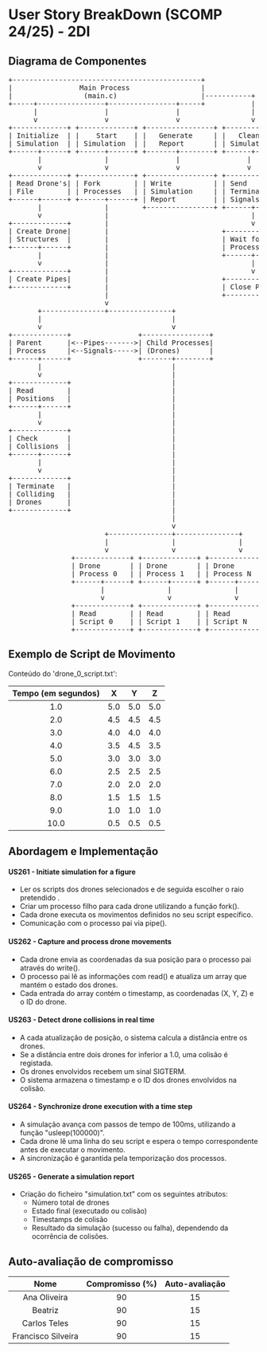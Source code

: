 # User Story BreakDown (SCOMP 24/25) - 2DI

## Diagrama de Componentes

<pre lang="markdown">
+---------------------------------------------+
|                Main Process                 |
|                 (main.c)                    |-----------+
+-----+----------------+----------------+-----+           |
      |                |                |                 |
      v                v                v                 v
+-------------+ +-------------+ +----------------+ +-------------+
| Initialize  | |    Start    | |   Generate     | |   Cleanup   |
| Simulation  | | Simulation  | |   Report       | | Simulation  |
+------+------+ +------+------+ +-------+--------+ +------+------+
       |               |                |                |
       v               v                v                v
+-------------+ +-------------+ +----------------+ +-------------+
| Read Drone's| | Fork        | | Write          | | Send        |
| File        | | Processes   | | Simulation     | | Termination |
+------+------+ +------+------+ | Report         | | Signals     |
       |               |        +----------------+ +------+------+
       v               |                                  |
+-------------+        |                                  v
| Create Drone|        |                           +-------------+
| Structures  |        |                           | Wait for    |
+------+------+        |                           | Processes   |
       |               |                           +------+------+
       v               |                                  |
+-------------+        |                                  v
| Create Pipes|        |                           +-------------+
+-------------+        |                           | Close Pipes |
                       |                           +-------------+
                       v
       +---------------+---------------+
       |                               |
       v                               v
+-------------+                +----------------+
| Parent      |<--Pipes------->| Child Processes|
| Process     |<--Signals----->| (Drones)       |
+------+------+                +-------+--------+
       |                               |
       v                               |
+-------------+                        |
| Read        |                        |
| Positions   |                        |
+------+------+                        |
       |                               |
       v                               |
+-------------+                        |
| Check       |                        |
| Collisions  |                        |
+------+------+                        |
       |                               |
       v                               |
+-------------+                        |
| Terminate   |                        |
| Colliding   |                        |
| Drones      |                        |
+-------------+                        |
                                       |
                                       v
                       +---------------+---------------+
                       |               |               |
                       v               v               v
               +-------------+ +-------------+ +-------------+
               | Drone       | | Drone       | | Drone       |
               | Process 0   | | Process 1   | | Process N   |
               +------+------+ +------+------+ +------+------+
                      |               |               |
                      v               v               v
               +-------------+ +-------------+ +-------------+
               | Read        | | Read        | | Read        |
               | Script 0    | | Script 1    | | Script N    |
               +-------------+ +-------------+ +-------------+
</pre>

## Exemplo de Script de Movimento

Conteúdo do 'drone_0_script.txt':

| Tempo (em segundos) |  X  |  Y  |  Z  |
|:-------------------:|:---:|:---:|:---:|
|         1.0         | 5.0 | 5.0 | 5.0 |
|         2.0         | 4.5 | 4.5 | 4.5 |
|         3.0         | 4.0 | 4.0 | 4.0 | 
|         4.0         | 3.5 | 4.5 | 3.5 |
|         5.0         | 3.0 | 3.0 | 3.0 |
|         6.0         | 2.5 | 2.5 | 2.5 |
|         7.0         | 2.0 | 2.0 | 2.0 |
|         8.0         | 1.5 | 1.5 | 1.5 |
|         9.0         | 1.0 | 1.0 | 1.0 |
|        10.0         | 0.5 | 0.5 | 0.5 |


## Abordagem e Implementação

#### US261 - Initiate simulation for a figure

- Ler os scripts dos drones selecionados e de seguida escolher o raio pretendido .
- Criar um processo filho para cada drone utilizando a função fork().
- Cada drone executa os movimentos definidos no seu script específico.
- Comunicação com o processo pai via pipe().

#### US262 - Capture and process drone movements

- Cada drone envia as coordenadas da sua posição para o processo pai através do write().
- O processo pai lê as informações com read() e atualiza um array que mantém o estado dos drones.
- Cada entrada do array contém o timestamp, as coordenadas (X, Y, Z) e o ID do drone.


#### US263 - Detect drone collisions in real time

- A cada atualização de posição, o sistema calcula a distância entre os drones.
- Se a distância entre dois drones for inferior a 1.0, uma colisão é registada.
- Os drones envolvidos recebem um sinal SIGTERM.
- O sistema armazena o timestamp e o ID dos drones envolvidos na colisão.


#### US264 - Synchronize drone execution with a time step

- A simulação avança com passos de tempo de 100ms, utilizando a função "usleep(100000)".
- Cada drone lê uma linha do seu script e espera o tempo correspondente antes de executar o movimento.
- A sincronização é garantida pela temporização dos processos.


#### US265 - Generate a simulation report

- Criação do ficheiro "simulation.txt" com os seguintes atributos:
    - Número total de drones
    - Estado final (executado ou colisão)
    - Timestamps de colisão
    - Resultado da simulação (sucesso ou falha), dependendo da ocorrência de colisões.


## Auto-avaliação de compromisso

|        Nome        | Compromisso (%) | Auto-avaliação | 
|:------------------:|:---------------:|:--------------:|
|    Ana Oliveira    |       90        |       15       | 
|      Beatriz       |       90        |       15       | 
|    Carlos Teles    |       90        |       15       |  
| Francisco Silveira |       90        |       15       |
